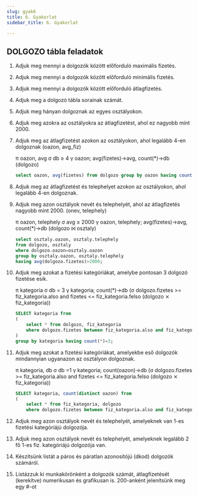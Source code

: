 ```yaml
---
slug: gyak6
title: 6. Gyakorlat
sidebar_title: 6. Gyakorlat

---
```


## DOLGOZO tábla feladatok

1. Adjuk meg mennyi a dolgozók között előforduló maximális fizetés.

2. Adjuk meg mennyi a dolgozók között előforduló minimális fizetés.

3. Adjuk meg mennyi a dolgozók között előforduló átlagfizetés.
4. Adjuk meg a dolgozó tábla sorainak számát.
5. Adjuk meg hányan dolgoznak az egyes osztályokon.
6. Adjuk meg azokra az osztályokra az átlagfizetést, ahol ez nagyobb mint 2000.
7. Adjuk meg az átlagfizetést azokon az osztályokon, ahol legalább 4-en dolgoznak (oazon, avg_fiz)
		
	π oazon, avg σ db ≥ 4 γ oazon; avg(fizetes)->avg, count(*)->db (dolgozo)
	```sql
	select oazon, avg(fizetes) from dolgozo group by oazon having count(*)>4;
	```

8. Adjuk meg az átlagfizetést és telephelyet azokon az osztályokon, ahol legalább 4-en dolgoznak.
9. Adjuk meg azon osztályok nevét és telephelyét, ahol az átlagfizetés nagyobb mint 2000. (onev, telephely)

	 π oazon, telephely σ avg ≥ 2000 γ oazon, telephely; avg(fizetes)->avg, count(*)->db (dolgozo ⨝ osztaly)
	```sql
	select osztaly.oazon, osztaly.telephely
	from dolgozo, osztaly
	where dolgozo.oazon=osztaly.oazon
	group by osztaly.oazon, osztaly.telephely
	having avg(dolgozo.fizetes)>2000;
	```

10. Adjuk meg azokat a fizetési kategóriákat, amelybe pontosan 3 dolgozó fizetése esik.
	
	π kategoria σ db = 3 γ kategoria; count(*)->db (σ dolgozo.fizetes >= fiz_kategoria.also and fizetes <= fiz_kategoria.felso (dolgozo ⨯ fiz_kategoria))
	```sql
	SELECT kategoria from
	(
		select * from dolgozo, fiz_kategoria 
		where dolgozo.fizetes between fiz_kategoria.also and fiz_kategoria.felso
	)
	group by kategoria having count(*)=3;
	```
11. Adjuk meg azokat a fizetési kategóriákat, amelyekbe eső dolgozók mindannyian ugyanazon az osztályon dolgoznak.

	π kategoria, db σ db =1 γ kategoria; count(oazon)->db (σ dolgozo.fizetes >= fiz_kategoria.also and fizetes <= fiz_kategoria.felso (dolgozo ⨯ fiz_kategoria))
	```sql
	SELECT kategoria, count(distinct oazon) from 
	(
		select * from fiz_kategoria, dolgozo
		where dolgozo.fizetes between fiz_kategoria.also and fiz_kategoria.felso) group by kategoria having count(distinct oazon)=1;
	```
12. Adjuk meg azon osztályok nevét és telephelyét, amelyeknek van 1-es fizetési kategóriájú dolgozója.
13. Adjuk meg azon osztályok nevét és telephelyét, amelyeknek legalább 2 fő 1-es fiz. kategóriájú dolgozója van.
14. Készítsünk listát a páros és páratlan azonosítójú (dkod) dolgozók számáról.
15. Listázzuk ki munkakörönként a dolgozók számát, átlagfizetését (kerekítve) numerikusan és grafikusan is. 200-anként jelenítsünk meg egy #-ot
<!--stackedit_data:
eyJoaXN0b3J5IjpbOTk1NDg0MjIxLDEyNzEzNjQ4MzZdfQ==
-->